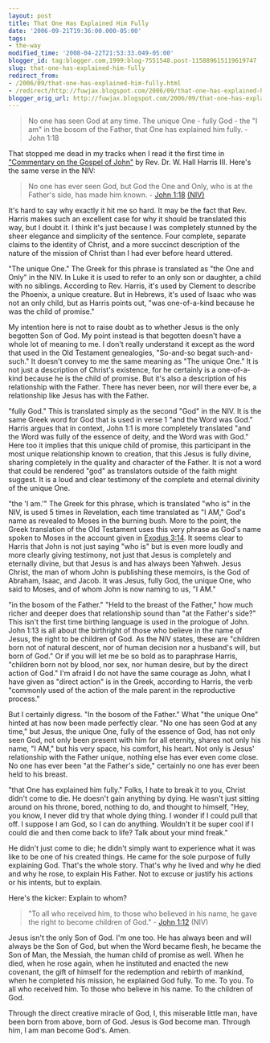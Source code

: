```yaml
---
layout: post
title: That One Has Explained Him Fully
date: '2006-09-21T19:36:00.000-05:00'
tags:
- the-way
modified_time: '2008-04-22T21:53:33.049-05:00'
blogger_id: tag:blogger.com,1999:blog-7551548.post-115889615119619747
slug: that-one-has-explained-him-fully
redirect_from: 
- /2006/09/that-one-has-explained-him-fully.html
- /redirect/http://fuwjax.blogspot.com/2006/09/that-one-has-explained-him-fully.html
blogger_orig_url: http://fuwjax.blogspot.com/2006/09/that-one-has-explained-him-fully.html
---
```


> No one has seen God at any time. The unique One - fully God - the "I am" in the bosom of the Father, that One has explained him fully. - John 1:18

That stopped me dead in my tracks when I read it the first time in ["Commentary on the Gospel of John"](http://www.bible.org/page.asp?page_id=1301) by Rev. Dr. W. Hall Harris III.  Here's the same verse in the NIV:

> No one has ever seen God, but God the One and Only, who is at the Father's side, has made him known. - [John 1:18](http://www.biblegateway.com/passage/?search=john%201&version=31) [(NIV)](http://www.biblegateway.com/versions/?action=getVersionInfo&vid=31)

It's hard to say why exactly it hit me so hard.  It may be the fact that Rev. Harris makes such an excellent case for why it should be translated this way, but I doubt it.  I think it's just because I was completely stunned by the sheer elegance and simplicity of the sentence.  Four complete, separate claims to the identity of Christ, and a more succinct description of the nature of the mission of Christ than I had ever before heard uttered.

"The unique One."  The Greek for this phrase is translated as "the One and Only" in the NIV.  In Luke it is used to refer to an only son or daughter, a child with no siblings.  According to Rev. Harris, it's used by Clement to describe the Phoenix, a unique creature.  But in Hebrews, it's used of Isaac who was not an only child, but as Harris points out, "was one-of-a-kind because he was the child of promise."

My intention here is not to raise doubt as to whether Jesus is the only begotten Son of God.  My point instead is that begotten doesn't have a whole lot of meaning to me.  I don't really understand it except as the word that used in the Old Testament genealogies, "So-and-so begat such-and-such."  It doesn't convey to me the same meaning as "The unique One." It is not just a description of Christ's existence, for he certainly is a one-of-a-kind because he is the child of promise.  But it's also a description of his relationship with the Father.  There has never been, nor will there ever be, a relationship like Jesus has with the Father.

"fully God."  This is translated simply as the second "God" in the NIV.  It is the same Greek word for God that is used in verse 1 "and the Word was God."  Harris argues that in context, John 1:1 is more completely translated "and the Word was fully of the essence of deity, and the Word was with God."  Here too it implies that this unique child of promise, this participant in the most unique relationship known to creation, that this Jesus is fully divine, sharing completely in the quality and character of the Father.  It is not a word that could be rendered "god" as translators outside of the faith might suggest.  It is a loud and clear testimony of the complete and eternal divinity of the unique One.

"the 'I am.'"  The Greek for this phrase, which is translated "who is" in the NIV, is used 5 times in Revelation, each time translated as "I AM," God's name as revealed to Moses in the burning bush.  More to the point, the Greek translation of the Old Testament uses this very phrase as God's name spoken to Moses in the account given in [Exodus 3:14](http://www.biblegateway.com/passage/?search=exodus%203;&version=31;).  It seems clear to Harris that John is not just saying "who is" but is even more loudly and more clearly giving testimony, not just that Jesus is completely and eternally divine, but that Jesus is and has always been Yahweh.  Jesus Christ, the man of whom John is publishing these memoirs, is the God of Abraham, Isaac, and Jacob.  It was Jesus, fully God, the unique One, who said to Moses, and of whom John is now naming to us, "I AM."

"in the bosom of the Father."  "Held to the breast of the Father," how much richer and deeper does that relationship sound than "at the Father's side?"  This isn't the first time birthing language is used in the prologue of John.  John 1:13 is all about the birthright of those who believe in the name of Jesus, the right to be children of God. As the NIV states, these are "children born not of natural descent, nor of human decision nor a husband's will, but born of God."  Or if you will let me be so bold as to paraphrase Harris, "children born not by blood, nor sex, nor human desire, but by the direct action of God."  I'm afraid I do not have the same courage as John, what I have given as "direct action" is in the Greek, according to Harris, the verb "commonly used of the action of the male parent in the reproductive process."

But I certainly digress.  "In the bosom of the Father."  What "the unique One" hinted at has now been made perfectly clear.  "No one has seen God at any time," but Jesus, the unique One, fully of the essence of God, has not only seen God, not only been present with him for all eternity, shares not only his name, "I AM," but his very space, his comfort, his heart.  Not only is Jesus' relationship with the Father unique, nothing else has ever even come close.  No one has ever been "at the Father's side," certainly no one has ever been held to his breast.

"that One has explained him fully."  Folks, I hate to break it to you, Christ didn't come to die.  He doesn't gain anything by dying.  He wasn't just sitting around on his throne, bored, nothing to do, and thought to himself, "Hey, you know, I never did try that whole dying thing.  I wonder if I could pull that off.  I suppose I am God, so I can do anything.  Wouldn't it be super cool if I could die and then come back to life?  Talk about your mind freak."

He didn't just come to die; he didn't simply want to experience what it was like to be one of his created things.  He came for the sole purpose of fully explaining God.  That's the whole story.  That's why he lived and why he died and why he rose, to explain His Father.  Not to excuse or justify his actions or his intents, but to explain.  

Here's the kicker: Explain to whom?  

> "To all who received him, to those who believed in his name, he gave the right to become children of God." - [John 1:12](http://www.biblegateway.com/passage/?search=john%201&version=31) (NIV)

Jesus isn't the only Son of God.  I'm one too.  He has always been and will always be the Son of God, but when the Word became flesh, he became the Son of Man, the Messiah, the human child of promise as well.  When he died, when he rose again, when he instituted and enacted the new covenant, the gift of himself for the redemption and rebirth of mankind, when he completed his mission, he explained God fully.  To me.  To you.  To all who received him.  To those who believe in his name.  To the children of God.  

Through the direct creative miracle of God, I, this miserable little man, have been born from above, born of God.  Jesus is God become man.  Through him, I am man become God's.  Amen.